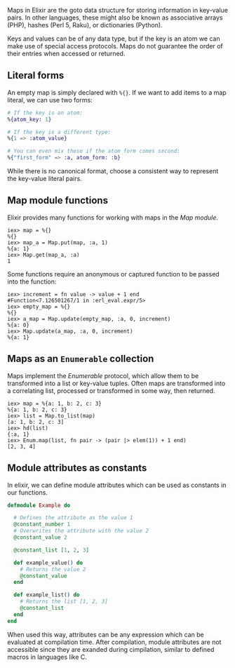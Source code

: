 Maps in Elixir are the goto data structure for storing information in key-value pairs. In other languages, these might also be known as associative arrays (PHP), hashes (Perl 5, Raku), or dictionaries (Python).

Keys and values can be of any data type, but if the key is an atom we can make use of special access protocols. Maps do not guarantee the order of their entries when accessed or returned.


## Literal forms

An empty map is simply declared with `%{}`. If we want to add items to a map literal, we can use two forms:

```elixir
# If the key is an atom:
%{atom_key: 1}

# If the key is a different type:
%{1 => :atom_value}

# You can even mix these if the atom form comes second:
%{"first_form" => :a, atom_form: :b}
```

While there is no canonical format, choose a consistent way to represent the key-value literal pairs.

## Map module functions

Elixir provides many functions for working with maps in the _Map module_.

```shell
iex> map = %{}
%{}
iex> map_a = Map.put(map, :a, 1)
%{a: 1}
iex> Map.get(map_a, :a)
1
```

Some functions require an anonymous or captured function to be passed into the function:

```shell
iex> increment = fn value -> value + 1 end
#Function<7.126501267/1 in :erl_eval.expr/5>
iex> empty_map = %{}
%{}
iex> a_map = Map.update(empty_map, :a, 0, increment)
%{a: 0}
iex> Map.update(a_map, :a, 0, increment)
%{a: 1}
```

## Maps as an `Enumerable` collection

Maps implement the _Enumerable_ protocol, which allow them to be transformed into a list or key-value tuples. Often maps are transformed into a correlating list, processed or transformed in some way, then returned.

```shell
iex> map = %{a: 1, b: 2, c: 3}
%{a: 1, b: 2, c: 3}
iex> list = Map.to_list(map)
[a: 1, b: 2, c: 3]
iex> hd(list)
{:a, 1}
iex> Enum.map(list, fn pair -> (pair |> elem(1)) + 1 end)
[2, 3, 4]
```

## Module attributes as constants

In elixir, we can define module attributes which can be used as constants in our functions.

```elixir
defmodule Example do

  # Defines the attribute as the value 1
  @constant_number 1
  # Overwrites the attribute with the value 2
  @constant_value 2

  @constant_list [1, 2, 3]

  def example_value() do
    # Returns the value 2
    @constant_value
  end

  def example_list() do
    # Returns the list [1, 2, 3]
    @constant_list
  end
end
```

When used this way, attributes can be any expression which can be evaluated at compilation time. After compilation, module attributes are not accessible since they are exanded during cimpilation, similar to defined macros in languages like C.

[hamt]: https://en.wikipedia.org/wiki/Hash_array_mapped_trie
